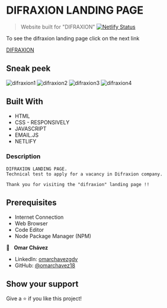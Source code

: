 # DIFRAXION LANDING PAGE
> Website built for "DIFRAXION"
[![Netlify Status](https://api.netlify.com/api/v1/badges/a03cccab-a822-472c-9c82-c9d19c2a1f7f/deploy-status)](https://app.netlify.com/sites/difraxionlandingpage/deploys)



To see the difraxion landing page click on the next link

[DIFRAXION](https://difraxionlandingpage.netlify.app)




## Sneak peek
![difraxion1](https://github.com/user-attachments/assets/7e39c78d-deec-44a6-a1e1-fe8d9608668f)
![difraxion2](https://github.com/user-attachments/assets/ca10c0e2-8eef-4f9d-8eab-d9e0077829c4)
![difraxion3](https://github.com/user-attachments/assets/68c3e256-f95d-49fd-acde-dda871607282)
![difraxion4](https://github.com/user-attachments/assets/5906378a-dfa1-430f-acca-646144bd5fde)









## Built With

- HTML
- CSS - RESPONSIVELY
- JAVASCRIPT
- EMAIL.JS
- NETLIFY

### Description

    DIFRAXION LANDING PAGE.
    Technical test to apply for a vacancy in Difraxion company. 

    Thank you for visiting the "difraxion" landing page !!



## Prerequisites

  - Internet Connection
  - Web Browser
  - Code Editor 
  - Node Package Manager (NPM)
  

👤 &nbsp; **Omar Chávez**

- LinkedIn: [omarchavezgdv](https://www.linkedin.com/in/omarchavezgdv/)
- GitHub: [@omarchavez18](https://github.com/omarchavez18)

## Show your support

Give a ⭐️ if you like this project!


